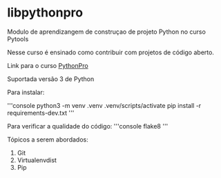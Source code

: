 # libpythonpro
Modulo de aprendizangem de construçao de projeto Python no curso Pytools

Nesse curso é ensinado como contribuir com projetos de código aberto.

Link para o curso [PythonPro](https://plataforma.dev.pro.br/)

Suportada versão 3 de Python

Para instalar:

'''console
python3 -m venv .venv
.venv/scripts/activate
pip install -r requirements-dev.txt
'''

Para verificar a qualidade do código:
'''console
flake8
'''

Tópicos a serem abordados:
 1. Git
 2. Virtualenvdist 
 3. Pip
